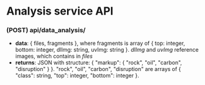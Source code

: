 # Analysis service API

### (POST) api/data_analysis/
- **data**: { files, fragments }, where fragments is array of { top: integer, bottom: integer, dlImg: string, uvImg: string }.
*dlImg* and *uvImg* reference images, which contains in *files*
- **returns**: JSON with structure: { "markup": { "rock", "oil", "carbon", "disruption" } }. "rock", "oil", "carbon",
"disruption" are arrays of { "class": string, "top": integer, "bottom": integer }.
